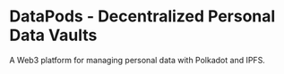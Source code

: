 # DataPods - Decentralized Personal Data Vaults

A Web3 platform for managing personal data with Polkadot and IPFS.
